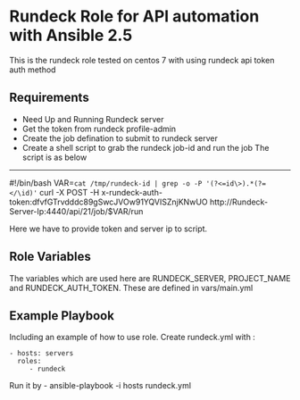 Rundeck Role for API automation with Ansible 2.5
=========================================

This is the rundeck role tested on centos 7 with using rundeck api token auth method

Requirements
------------

* Need Up and Running Rundeck server
* Get the token from rundeck profile-admin 
* Create the job defination to submit to rundeck server
* Create a shell script to grab the rundeck job-id and run the job 
The script is as below
--------------
#!/bin/bash
VAR=`cat /tmp/rundeck-id | grep -o -P '(?<=id\>).*(?=</\id)'`
curl -X POST -H x-rundeck-auth-token:dfvfGTrvdddc89gSwcJVOw91YQVISZnjKNwUO http://Rundeck-Server-Ip:4440/api/21/job/$VAR/run

Here we have to provide token and server ip to script.

Role Variables
--------------

The variables which are used here are RUNDECK_SERVER, PROJECT_NAME and RUNDECK_AUTH_TOKEN. These are defined in vars/main.yml

Example Playbook
----------------

Including an example of how to use role. Create rundeck.yml with :

    - hosts: servers
      roles:
         - rundeck

Run it by  -  ansible-playbook -i hosts rundeck.yml


